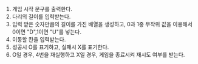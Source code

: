 1. 게임 시작 문구를 출력한다.
2. 다리의 길이를 입력받는다.
3. 입력 받은 숫자만큼의 길이를 가진 배열을 생성하고, 0과 1중 무작위 값을 이용해서 0이면 "D",1이면 "U"를 넣는다.
4. 이동할 칸을 입력받는다.
5. 성공시 O를 표기하고, 실패시 X를 표기한다.
6. O일 경우, 4번을 재실행하고 X일 경우, 게임을 종료시켜 재시도 여부를 받는다.

